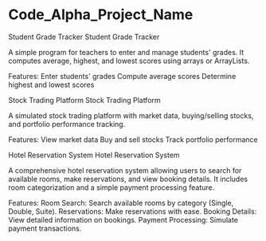 # Code_Alpha_Project_Name
Student Grade Tracker
Student Grade Tracker

A simple program for teachers to enter and manage students' grades. It computes average, highest, and lowest scores using arrays or ArrayLists.

Features:
Enter students' grades
Compute average scores
Determine highest and lowest scores

Stock Trading Platform
Stock Trading Platform

A simulated stock trading platform with market data, buying/selling stocks, and portfolio performance tracking.

Features:
View market data
Buy and sell stocks
Track portfolio performance

Hotel Reservation System
Hotel Reservation System

A comprehensive hotel reservation system allowing users to search for available rooms, make reservations, and view booking details. It includes room categorization and a simple payment processing feature.

Features:
Room Search: Search available rooms by category (Single, Double, Suite).
Reservations: Make reservations with ease.
Booking Details: View detailed information on bookings.
Payment Processing: Simulate payment transactions.

